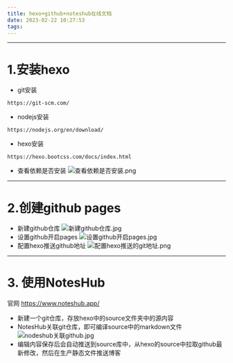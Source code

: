 ```yaml
---
title: hexo+github+noteshub在线文档
date: 2023-02-22 10:27:53
tags:
---
```

---
# 1.安装hexo
- git安装
```
https://git-scm.com/
```
- nodejs安装
```
https://nodejs.org/en/download/
```
- hexo安装
```
https://hexo.bootcss.com/docs/index.html
```
- 查看依赖是否安装
![查看依赖是否安装.png](https://github.com/CSnotme/source/raw/main/_posts/2023-02-22-hexo-github-noteshub%E5%9C%A8%E7%BA%BF%E6%96%87%E6%A1%A3/%E6%9F%A5%E7%9C%8B%E4%BE%9D%E8%B5%96%E6%98%AF%E5%90%A6%E5%AE%89%E8%A3%85.png "查看依赖是否安装.png")

---
# 2.创建github pages
- 新建github仓库
![新建github仓库.jpg](https://github.com/CSnotme/source/raw/main/_posts/2023-02-22-hexo-github-noteshub%E5%9C%A8%E7%BA%BF%E6%96%87%E6%A1%A3/git%E6%96%B0%E5%BB%BA%E4%BB%93%E5%BA%93.jpg)
- 设置github开启pages
![设置github开启pages.jpg](https://github.com/CSnotme/source/raw/main/_posts/2023-02-22-hexo-github-noteshub%E5%9C%A8%E7%BA%BF%E6%96%87%E6%A1%A3/git%E5%BC%80%E5%90%AFpages.jpg)
- 配置hexo推送github地址
![配置hexo推送的git地址.png](https://github.com/CSnotme/source/raw/main/_posts/2023-02-22-hexo-github-noteshub%E5%9C%A8%E7%BA%BF%E6%96%87%E6%A1%A3/%E9%85%8D%E7%BD%AEhexo%E6%8E%A8%E9%80%81%E7%9A%84git%E5%9C%B0%E5%9D%80.png "配置hexo推送的git地址.png")

---
# 3. 使用NotesHub
官网 https://www.noteshub.app/
- 新建一个git仓库，存放hexo中的source文件夹中的源内容
- NotesHub关联git仓库，即可编译source中的markdown文件
![nodeshub关联github.jpg](https://github.com/CSnotme/source/raw/main/_posts/2023-02-22-hexo-github-noteshub%E5%9C%A8%E7%BA%BF%E6%96%87%E6%A1%A3/nodeshub%E5%85%B3%E8%81%94github.jpg "nodeshub关联github.jpg")
- 编辑内容保存后会自动推送到source库中，从hexo的source中拉取github最新修改，然后在生产静态文件推送博客